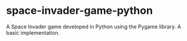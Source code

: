 # space-invader-game-python
A Space Invader game developed in Python using the Pygame library. A basic implementation.
